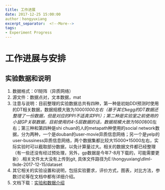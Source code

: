 ```yaml
---
title: 工作进展
date: 2017-12-25 15:00:00
author：hongyuxiang
excerpt_separator:  <!--More-->
tags:
- Experiment Progress
---
```


# 工作进展与安排

## 实验数据和说明

1. 数据格式：01矩阵（异质网络）
2. 源文件：数据点对，文本数据，mat
3. 注意与说明：目前整理的实验数据总共有四种，第一种是初始DDI预测时使用的DT相关数据，数据规模大致为1000*1000左右（基于其它kegg的DT数据还整理了一份数据，但是对应的PPI不适真实PPI）；第二种是实验室之前使用的小鼠GP关联数据，目前使用的4-5层数据的话，数据规模大致为1600*800左右；第三种和第四种是shi chuan的人的metapath种使用的social network数据，分为两种，一个是douban的user-movie异质信息网络；另一个是yelp的user-bussiness异质信息网络，两个数据集都比较大15000*15000左右，实际实验时可以截取部分数据，以免计算量过大。相关的数据文件都已经整理（有一些还没有经过预处理，另外，gp数据是今年7-8月下载的，可能需要更新）.相关文件太大没有上传到git, 具体文件路径为E:\hongyuxiang\dlml-tkde-2017-12-15/dataset
4. 其它相关的实验设置和说明，包括实验要求，评价方式，图表，对比方法，参数讨论等在文档中都有详细介绍。
5. 文档下载：[实验和数据介绍](https://raw.githubusercontent.com/nkiip/nkiip.github.com/master/raw/20171225/数据和实验.docx)